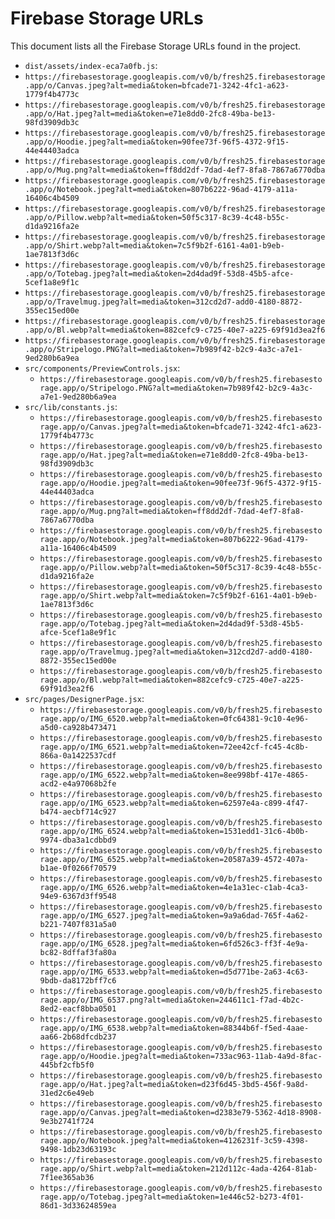 # Firebase Storage URLs

This document lists all the Firebase Storage URLs found in the project.

*   `dist/assets/index-eca7a0fb.js`:
*   `https://firebasestorage.googleapis.com/v0/b/fresh25.firebasestorage.app/o/Canvas.jpeg?alt=media&token=bfcade71-3242-4fc1-a623-1779f4b4773c`
*   `https://firebasestorage.googleapis.com/v0/b/fresh25.firebasestorage.app/o/Hat.jpeg?alt=media&token=e71e8dd0-2fc8-49ba-be13-98fd3909db3c`
*   `https://firebasestorage.googleapis.com/v0/b/fresh25.firebasestorage.app/o/Hoodie.jpeg?alt=media&token=90fee73f-96f5-4372-9f15-44e44403adca`
*   `https://firebasestorage.googleapis.com/v0/b/fresh25.firebasestorage.app/o/Mug.png?alt=media&token=ff8dd2df-7dad-4ef7-8fa8-7867a6770dba`
*   `https://firebasestorage.googleapis.com/v0/b/fresh25.firebasestorage.app/o/Notebook.jpeg?alt=media&token=807b6222-96ad-4179-a11a-16406c4b4509`
*   `https://firebasestorage.googleapis.com/v0/b/fresh25.firebasestorage.app/o/Pillow.webp?alt=media&token=50f5c317-8c39-4c48-b55c-d1da9216fa2e`
*   `https://firebasestorage.googleapis.com/v0/b/fresh25.firebasestorage.app/o/Shirt.webp?alt=media&token=7c5f9b2f-6161-4a01-b9eb-1ae7813f3d6c`
*   `https://firebasestorage.googleapis.com/v0/b/fresh25.firebasestorage.app/o/Totebag.jpeg?alt=media&token=2d4dad9f-53d8-45b5-afce-5cef1a8e9f1c`
*   `https://firebasestorage.googleapis.com/v0/b/fresh25.firebasestorage.app/o/Travelmug.jpeg?alt=media&token=312cd2d7-add0-4180-8872-355ec15ed00e`
*   `https://firebasestorage.googleapis.com/v0/b/fresh25.firebasestorage.app/o/Bl.webp?alt=media&token=882cefc9-c725-40e7-a225-69f91d3ea2f6`
*   `https://firebasestorage.googleapis.com/v0/b/fresh25.firebasestorage.app/o/Stripelogo.PNG?alt=media&token=7b989f42-b2c9-4a3c-a7e1-9ed280b6a9ea`
*   `src/components/PreviewControls.jsx`:
    *   `https://firebasestorage.googleapis.com/v0/b/fresh25.firebasestorage.app/o/Stripelogo.PNG?alt=media&token=7b989f42-b2c9-4a3c-a7e1-9ed280b6a9ea`
*   `src/lib/constants.js`:
    *   `https://firebasestorage.googleapis.com/v0/b/fresh25.firebasestorage.app/o/Canvas.jpeg?alt=media&token=bfcade71-3242-4fc1-a623-1779f4b4773c`
    *   `https://firebasestorage.googleapis.com/v0/b/fresh25.firebasestorage.app/o/Hat.jpeg?alt=media&token=e71e8dd0-2fc8-49ba-be13-98fd3909db3c`
    *   `https://firebasestorage.googleapis.com/v0/b/fresh25.firebasestorage.app/o/Hoodie.jpeg?alt=media&token=90fee73f-96f5-4372-9f15-44e44403adca`
    *   `https://firebasestorage.googleapis.com/v0/b/fresh25.firebasestorage.app/o/Mug.png?alt=media&token=ff8dd2df-7dad-4ef7-8fa8-7867a6770dba`
    *   `https://firebasestorage.googleapis.com/v0/b/fresh25.firebasestorage.app/o/Notebook.jpeg?alt=media&token=807b6222-96ad-4179-a11a-16406c4b4509`
    *   `https://firebasestorage.googleapis.com/v0/b/fresh25.firebasestorage.app/o/Pillow.webp?alt=media&token=50f5c317-8c39-4c48-b55c-d1da9216fa2e`
    *   `https://firebasestorage.googleapis.com/v0/b/fresh25.firebasestorage.app/o/Shirt.webp?alt=media&token=7c5f9b2f-6161-4a01-b9eb-1ae7813f3d6c`
    *   `https://firebasestorage.googleapis.com/v0/b/fresh25.firebasestorage.app/o/Totebag.jpeg?alt=media&token=2d4dad9f-53d8-45b5-afce-5cef1a8e9f1c`
    *   `https://firebasestorage.googleapis.com/v0/b/fresh25.firebasestorage.app/o/Travelmug.jpeg?alt=media&token=312cd2d7-add0-4180-8872-355ec15ed00e`
    *   `https://firebasestorage.googleapis.com/v0/b/fresh25.firebasestorage.app/o/Bl.webp?alt=media&token=882cefc9-c725-40e7-a225-69f91d3ea2f6`
*   `src/pages/DesignerPage.jsx`:
    *   `https://firebasestorage.googleapis.com/v0/b/fresh25.firebasestorage.app/o/IMG_6520.webp?alt=media&token=0fc64381-9c10-4e96-a5d0-ca928b473471`
    *   `https://firebasestorage.googleapis.com/v0/b/fresh25.firebasestorage.app/o/IMG_6521.webp?alt=media&token=72ee42cf-fc45-4c8b-866a-0a1422537cdf`
    *   `https://firebasestorage.googleapis.com/v0/b/fresh25.firebasestorage.app/o/IMG_6522.webp?alt=media&token=8ee998bf-417e-4865-acd2-e4a97068b2fe`
    *   `https://firebasestorage.googleapis.com/v0/b/fresh25.firebasestorage.app/o/IMG_6523.webp?alt=media&token=62597e4a-c899-4f47-b474-aecbf714c927`
    *   `https://firebasestorage.googleapis.com/v0/b/fresh25.firebasestorage.app/o/IMG_6524.webp?alt=media&token=1531edd1-31c6-4b0b-9974-dba3a1cdbbd9`
    *   `https://firebasestorage.googleapis.com/v0/b/fresh25.firebasestorage.app/o/IMG_6525.webp?alt=media&token=20587a39-4572-407a-b1ae-0f0266f70579`
    *   `https://firebasestorage.googleapis.com/v0/b/fresh25.firebasestorage.app/o/IMG_6526.webp?alt=media&token=4e1a31ec-c1ab-4ca3-94e9-6367d3ff9548`
    *   `https://firebasestorage.googleapis.com/v0/b/fresh25.firebasestorage.app/o/IMG_6527.jpeg?alt=media&token=9a9a6dad-765f-4a62-b221-7407f831a5a0`
    *   `https://firebasestorage.googleapis.com/v0/b/fresh25.firebasestorage.app/o/IMG_6528.jpeg?alt=media&token=6fd526c3-ff3f-4e9a-bc82-8dffaf3fa80a`
    *   `https://firebasestorage.googleapis.com/v0/b/fresh25.firebasestorage.app/o/IMG_6533.webp?alt=media&token=d5d771be-2a63-4c63-9bdb-da8172bff7c6`
    *   `https://firebasestorage.googleapis.com/v0/b/fresh25.firebasestorage.app/o/IMG_6537.png?alt=media&token=244611c1-f7ad-4b2c-8ed2-eacf8bba0501`
    *   `https://firebasestorage.googleapis.com/v0/b/fresh25.firebasestorage.app/o/IMG_6538.webp?alt=media&token=88344b6f-f5ed-4aae-aa66-2b68dfcdb237`
    *   `https://firebasestorage.googleapis.com/v0/b/fresh25.firebasestorage.app/o/Hoodie.jpeg?alt=media&token=733ac963-11ab-4a9d-8fac-445bf2cfb5f0`
    *   `https://firebasestorage.googleapis.com/v0/b/fresh25.firebasestorage.app/o/Hat.jpeg?alt=media&token=d23f6d45-3bd5-456f-9a8d-31ed2c6e49eb`
    *   `https://firebasestorage.googleapis.com/v0/b/fresh25.firebasestorage.app/o/Canvas.jpeg?alt=media&token=d2383e79-5362-4d18-8908-9e3b2741f724`
    *   `https://firebasestorage.googleapis.com/v0/b/fresh25.firebasestorage.app/o/Notebook.jpeg?alt=media&token=4126231f-3c59-4398-9498-1db23d63193c`
    *   `https://firebasestorage.googleapis.com/v0/b/fresh25.firebasestorage.app/o/Shirt.webp?alt=media&token=212d112c-4ada-4264-81ab-7f1ee365ab36`
    *   `https://firebasestorage.googleapis.com/v0/b/fresh25.firebasestorage.app/o/Totebag.jpeg?alt=media&token=1e446c52-b273-4f01-86d1-3d33624859ea`

